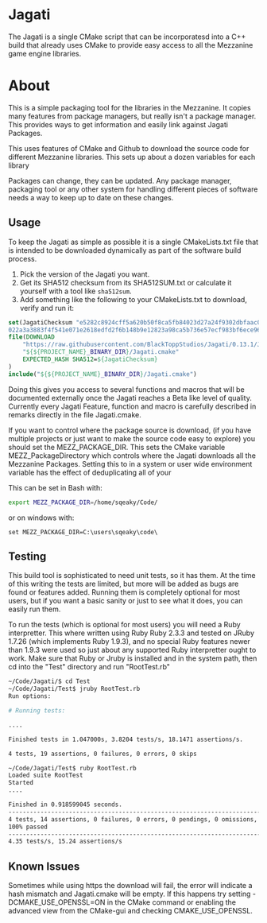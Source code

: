 # Jagati

The Jagati is a single CMake script that can be incorporatesd into a C++ build that already uses CMake to provide easy
access to all the Mezzanine game engine libraries.

# About

This is a simple packaging tool for the libraries in the Mezzanine. It copies many features from package managers, but
really isn't a package manager. This provides ways to get information and easily link against Jagati Packages.

This uses features of CMake and Github to download the source code for different Mezzanine libraries. This sets up
about a dozen variables for each library

Packages can change, they can be updated. Any package manager, packaging tool or any other system for handling
different pieces of software needs a way to keep up to date on these changes.

## Usage 

To keep the Jagati as simple as possible it is a single CMakeLists.txt file that is intended to be downloaded
dynamically as part of the software build process.

1. Pick the version of the Jagati you want.
2. Get its SHA512 checksum from its SHA512SUM.txt or calculate it yourself with a tool like `sha512sum`.
3. Add something like the following to your CMakeLists.txt to download, verify and run it:

```CMake
set(JagatiChecksum "e5282c8924cff5a620b50f8ca5fb84023d27a24f9302dbfaac055b\
022a3a3883f4f541e071e2618edfd2f6b148b9e12823a98ca5b736e57ecf983bf6ece96de2")
file(DOWNLOAD
    "https://raw.githubusercontent.com/BlackToppStudios/Jagati/0.13.1/Jagati.cmake"
    "${${PROJECT_NAME}_BINARY_DIR}/Jagati.cmake"
    EXPECTED_HASH SHA512=${JagatiChecksum}
)
include("${${PROJECT_NAME}_BINARY_DIR}/Jagati.cmake")
```

Doing this gives you access to several functions and macros that will be documented externally once the Jagati
reaches a Beta like level of quality. Currently every Jagati Feature, function and macro is carefully described
in remarks directly in the file Jagati.cmake.

If you want to control where the package source is download, (if you have multiple projects or just want to make the
source code easy to explore) you should set the MEZZ_PACKAGE_DIR. This sets the CMake variable MEZZ_PackageDirectory
which controls where the Jagati downloads all the Mezzanine Packages. Setting this to in a system or user wide
environment variable has the effect of deduplicating all of your 

This can be set in Bash with:

```Bash
export MEZZ_PACKAGE_DIR=/home/sqeaky/Code/
```

or on windows with:
```Batch
set MEZZ_PACKAGE_DIR=C:\users\sqeaky\code\
```

## Testing

This build tool is sophisticated to need unit tests, so it has them. At the time of this writing the tests are limited,
but more will be added as bugs are found or features added. Running them is completely optional for most users, but if
you want a basic sanity or just to see what it does, you can easily run them. 

To run the tests (which is optional for most users) you will need a Ruby interpretter. This where written using Ruby
Ruby 2.3.3 and tested on JRuby 1.7.26 (which implements Ruby 1.9.3), and no special Ruby features newer than 1.9.3 were
used so just about any supported Ruby interpretter ought to work. Make sure that Ruby or Jruby is installed and in the
system path, then cd into the "Test" directory and run "RootTest.rb"

```Bash
~/Code/Jagati/$ cd Test
~/Code/Jagati/Test$ jruby RootTest.rb 
Run options: 

# Running tests:

....

Finished tests in 1.047000s, 3.8204 tests/s, 18.1471 assertions/s.

4 tests, 19 assertions, 0 failures, 0 errors, 0 skips

~/Code/Jagati/Test$ ruby RootTest.rb 
Loaded suite RootTest
Started
....

Finished in 0.918599045 seconds.
---------------------------------------------------------------------------------------------------------------------------------------------------------------------------------------------------------------
4 tests, 14 assertions, 0 failures, 0 errors, 0 pendings, 0 omissions, 0 notifications
100% passed
---------------------------------------------------------------------------------------------------------------------------------------------------------------------------------------------------------------
4.35 tests/s, 15.24 assertions/s
```

## Known Issues

Sometimes while using https the download will fail, the error will indicate a hash mismatch and Jagati.cmake will be
empty. If this happens try setting -DCMAKE_USE_OPENSSL=ON in the CMake command or enabling the advanced view from the
CMake-gui and checking CMAKE_USE_OPENSSL.
